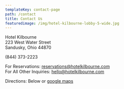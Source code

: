 ```yaml
---
templateKey: contact-page
path: /contact
title: Contact Us
featuredimage: /img/hotel-kilbourne-lobby-5-wide.jpg
---
```

Hotel Kilbourne\
223 West Water Street\
Sandusky, Ohio 44870

(844) 373-2223

For Reservations: [reservations@hotelkilbourne.com](mailto:reservations@hotelkilbourne.com)\
For All Other Inquiries: [hello@hotelkilbourne.com](mailto:hello@hotelkilbourne.com)

Directions: Below or [google maps](https://www.google.com/maps/place/223+W+Water+St,+Sandusky,+OH+44870/@41.457053,-82.7141775,19z/data=!3m1!4b1!4m2!3m1!1s0x883a45e764ff98bf:0xbdb7f91628e87bc3)